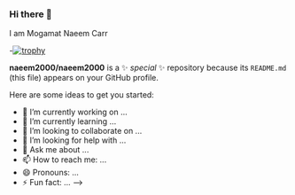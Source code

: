 ### Hi there 👋

I am Mogamat Naeem Carr

-[![trophy](https://github-profile-trophy.vercel.app/?username=naeem2000&theme=nord&no-bg=true&frame=false)](https://github.com/naeem2000/github-profile-trophy)

**naeem2000/naeem2000** is a ✨ _special_ ✨ repository because its `README.md` (this file) appears on your GitHub profile.

Here are some ideas to get you started:

- 🔭 I’m currently working on ...
- 🌱 I’m currently learning ...
- 👯 I’m looking to collaborate on ...
- 🤔 I’m looking for help with ...
- 💬 Ask me about ...
- 📫 How to reach me: ...
- 😄 Pronouns: ...
- ⚡ Fun fact: ...
-->
